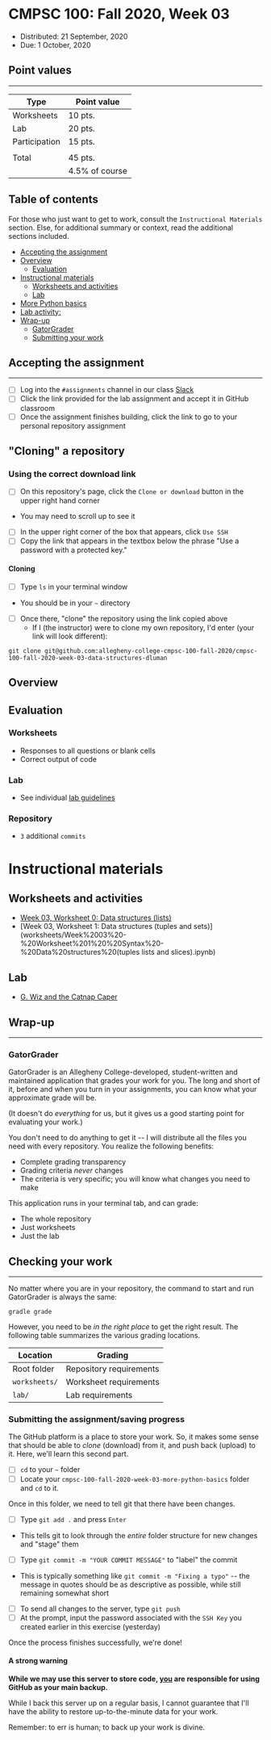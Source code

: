 # CMPSC 100: Fall 2020, Week 03

* Distributed: 21 September, 2020
* Due: 1 October, 2020

## Point values

---

|Type         |Point value |
|-------------|------------|
|Worksheets   |10 pts.     |
|Lab          |20 pts.     |
|Participation|15 pts.     |
|             |            |
|Total        |45 pts.     |
|             |4.5% of course |

## Table of contents

For those who just want to get to work, consult the `Instructional Materials` section. Else, for additional summary or context, read the additional sections included.

* [Accepting the assignment](#Accepting-the-assignment)
* [Overview](#Overview)
  * [Evaluation](#Evaluation)
* [Instructional materials](#Instructional-materials)
  * [Worksheets and activities](#Worksheets-and-activities)
  * [Lab](#Lab)
* [More Python basics](#More-Python-basics)
* [Lab activity:](#Lab-activity:)
* [Wrap-up](#Wrap-up)
  * [GatorGrader](#GatorGrader)
  * [Submitting your work](#Submitting-your-work)
  
## Accepting the assignment

---

- [ ] Log into the `#assignments` channel in our class [Slack](https://cmpsc-100-00-fa-2020.slack.com)
- [ ] Click the link provided for the lab assignment and accept it in GitHub classroom
- [ ] Once the assignment finishes building, click the link to go to your personal repository assignment

## "Cloning" a repository

### Using the correct download link

- [ ] On this repository's page, click the `Clone or download` button in the upper right hand corner
* You may need to scroll up to see it
- [ ] In the upper right corner of the box that appears, click `Use SSH`
- [ ] Copy the link that appears in the textbox below the phrase "Use a password with a protected key."

#### Cloning

* [ ] Type `ls` in your terminal window
* You should be in your `~` directory
- [ ] Once there, "clone" the repository using the link copied above
  * If I (the instructor) were to clone my own repository, I'd enter (your link will look different):

```
git clone git@github.com:allegheny-college-cmpsc-100-fall-2020/cmpsc-100-fall-2020-week-03-data-structures-dluman
```

## Overview

## Evaluation

### Worksheets

* Responses to all questions or blank cells
* Correct output of code

### Lab 

* See individual [lab guidelines](lab/Week%2003%20-%20Lab%20-%20The%20Mega%20Move.ipynb#Requirements)

### Repository

* `3` additional `commits`

# Instructional materials

## Worksheets and activities

* [Week 03, Worksheet 0: Data structures (lists)](worksheets/Week%2003%20-%20Worksheet%200%20-%20Syntax%20-%20Data%20structures%20(lists).ipynb)
* [Week 03, Worksheet 1: Data structures (tuples and sets)](worksheets/Week%2003%20-%20Worksheet%201%20%20Syntax%20-%20Data%20structures%20(tuples lists and slices).ipynb)

## Lab

* [G. Wiz and the Catnap Caper](lab/Week%2003%20-%20Lab%20-%20The%20Mega%20Move.ipynb)

## Wrap-up

---

### GatorGrader

GatorGrader is an Allegheny College-developed, student-written and maintained application that grades your work for you. The long and short of it, before and when you turn in your assignments, you can know what your approximate grade will be.

(It doesn't do _everything_ for us, but it gives us a good starting point for evaluating your work.)

You don't need to do anything to get it -- I will distribute all the files you need with every repository. You realize the following benefits:

* Complete grading transparency
* Grading criteria _never_ changes
* The criteria is very specific; you will know what changes you need to make

This application runs in your terminal tab, and can grade:

* The whole repository
* Just worksheets
* Just the lab

## Checking your work

---

No matter where you are in your repository, the command to start and run GatorGrader is always the same:

```
gradle grade
```

However, you need to be _in the right place_ to get the right result. The following table summarizes the various grading locations.

| Location | Grading             |
|----------|---------------------|
| Root folder | Repository requirements |
| `worksheets/` | Worksheet requirements |
| `lab/`        | Lab requirements |

### Submitting the assignment/saving progress

The GitHub platform is a place to store your work. So, it makes some sense that should be able to _clone_ (download) from it, and push back (upload) to it. Here, we'll learn this second part.

- [ ] `cd` to your `~` folder
- [ ] Locate your `cmpsc-100-fall-2020-week-03-more-python-basics` folder and `cd` to it.

Once in this folder, we need to tell git that there have been changes.

- [ ] Type `git add .` and press `Enter`
* This tells git to look through the _entire_ folder structure for new changes and "stage" them

- [ ] Type `git commit -m "YOUR COMMIT MESSAGE"` to "label" the commit
* This is typically something like `git commit -m "Fixing a typo"` -- the message in quotes should be as descriptive as possible, while still remaining somewhat short

- [ ] To send all changes to the server, type `git push`
- [ ] At the prompt, input the password associated with the `SSH Key` you created earlier in this exercise (yesterday)

Once the process finishes successfully, we're done!

#### A strong warning

<div class="alert alert-block alert-danger">
    <p><strong>While we may use this server to store code, <u>you</u> are responsible for using GitHub as your main backup.</strong></p>
    <p>While I back this server up on a regular basis, I cannot guarantee that I'll have the ability to restore up-to-the-minute data for your work.</p>
    <p>Remember: to err is human; to back up your work is divine.</p>
</div>